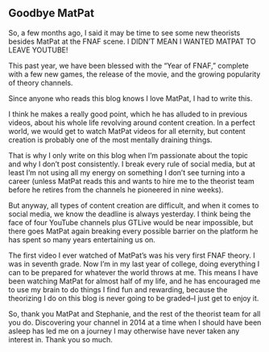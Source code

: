 ## Goodbye MatPat

So, a few months ago, I said it may be time to see some new theorists besides MatPat at the FNAF scene. I DIDN’T MEAN I WANTED MATPAT TO LEAVE YOUTUBE!

This past year, we have been blessed with the “Year of FNAF,” complete with a few new games, the release of the movie, and the growing popularity of theory channels.

Since anyone who reads this blog knows I love MatPat, I had to write this.

I think he makes a really good point, which he has alluded to in previous videos, about his whole life revolving around content creation. In a perfect world, we would get to watch MatPat videos for all eternity, but content creation is probably one of the most mentally draining things. 

That is why I only write on this blog when I’m passionate about the topic and why I don’t post consistently. I break every rule of social media, but at least I’m not using all my energy on something I don’t see turning into a career (unless MatPat reads this and wants to hire me to the theorist team before he retires from the channels he pioneered in nine weeks).

But anyway, all types of content creation are difficult, and when it comes to social media, we know the deadline is always yesterday. I think being the face of four YouTube channels plus GTLive would be near impossible, but there goes MatPat again breaking every possible barrier on the platform he has spent so many years entertaining us on.

The first video I ever watched of MatPat’s was his very first FNAF theory. I was in seventh grade. Now I’m in my last year of college, doing everything I can to be prepared for whatever the world throws at me. This means I have been watching MatPat for almost half of my life, and he has encouraged me to use my brain to do things I find fun and rewarding, because the theorizing I do on this blog is never going to be graded–I just get to enjoy it.

So, thank you MatPat and Stephanie, and the rest of the theorist team for all you do. Discovering your channel in 2014 at a time when I should have been asleep has led me on a journey I may otherwise have never taken any interest in. Thank you so much.
